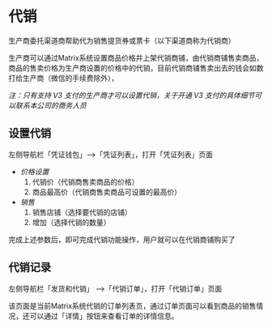 # 代销

生产商委托渠道商帮助代为销售提货券或票卡（以下渠道商称为代销商）

生产商可以通过Matrix系统设置商品价格并上架代销商铺，由代销商铺售卖商品，商品的售卖价格为生产商设置的价格中的代销，目前代销商铺售卖出去的钱会如数打给生产商（微信的手续费除外），

_注：只有支持 V3 支付的生产商才可以设置代销，关于开通 V3 支付的具体细节可以联系本公司的商务人员_

## 设置代销

左侧导航栏「凭证钱包」--&gt;「凭证列表」，打开「凭证列表」页面

* _价格设置_
  1. 代销价（代销商售卖商品的价格）
  2. 商品最高价（代销商售卖商品可设置的最高价）
* _销售_
  1. 销售店铺（选择要代销的店铺）
  2. 增加（选择代销的数量）

完成上述参数后，即可完成代销功能操作，用户就可以在代销商铺购买了

## 代销记录

左侧导航栏「发货和代销」 --&gt;「代销订单」，打开「代销订单」页面

该页面是当前Matrix系统代销的订单列表页，通过订单页面可以看到商品的销售情况，还可以通过「详情」按钮来查看订单的详情信息。

